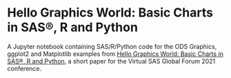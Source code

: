 # Hello Graphics World: Basic Charts in SAS®, R and Python
A Jupyter notebook containing SAS/R/Python code for the ODS Graphics, ggplot2 and Matplotlib examples from [Hello Graphics World: Basic Charts in SAS®, R and Python](https://communities.sas.com/t5/SAS-Global-Forum-Proceedings/Hello-Graphics-World-Basic-Charts-in-SAS-R-and-Python/ta-p/726342), a short paper for the Virtual SAS Global Forum 2021 conference.
